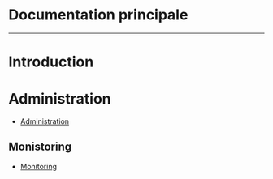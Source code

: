 <h1>Documentation principale</h1>

---

# Introduction

# Administration

- [Administration](administration/index.md)

## Monistoring

- [Monitoring](administration/monitoring.md)